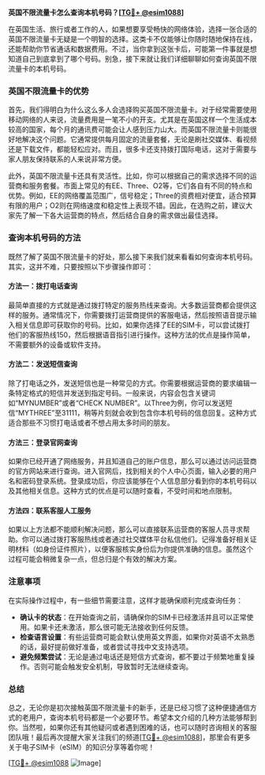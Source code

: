 **英国不限流量卡怎么查询本机号码？[[TG💪+ @esim1088](https://t.me/s/esim1088)]**

在英国生活、旅行或者工作的人，如果想要享受畅快的网络体验，选择一张合适的英国不限流量卡无疑是一个明智的选择。这类卡不仅能够让你随时随地保持在线，还能帮助你节省通话和数据费用。不过，当你拿到这张卡后，可能第一件事就是想知道自己到底拿到了哪个号码。别急，接下来就让我们详细聊聊如何查询英国不限流量卡的本机号码。

### 英国不限流量卡的优势

首先，我们得明白为什么这么多人会选择购买英国不限流量卡。对于经常需要使用移动网络的人来说，流量费用是一笔不小的开支。尤其是在英国这样一个生活成本较高的国家，每个月的通讯费可能会让人感到压力山大。而英国不限流量卡则能很好地解决这个问题。它通常提供每月固定的流量套餐，无论是刷社交媒体、看视频还是下载文件，都能轻松应对。而且，很多卡还支持拨打国际电话，这对于需要与家人朋友保持联系的人来说非常方便。

此外，英国不限流量卡还具有灵活性。比如，你可以根据自己的需求选择不同的运营商和服务套餐。市面上常见的有EE、Three、O2等，它们各自有不同的特点和优势。例如，EE的网络覆盖范围广，信号稳定；Three的资费相对便宜，适合预算有限的用户；O2则在网络速度和稳定性上表现不错。因此，在选购之前，建议大家先了解一下各大运营商的特点，然后结合自身的需求做出最佳选择。

### 查询本机号码的方法

既然了解了英国不限流量卡的好处，那么接下来我们就来看看如何查询本机号码。其实，这并不难，只要按照以下步骤操作即可：

#### 方法一：拨打电话查询

最简单直接的方式就是通过拨打特定的服务热线来查询。大多数运营商都会提供这样的服务。通常情况下，你需要拨打运营商提供的客服电话，然后按照语音提示输入相关信息即可获取你的号码。比如，如果你选择了EE的SIM卡，可以尝试拨打他们的客服热线150，然后根据语音指引进行操作。这种方法的优点是操作简单，不需要额外的设备或软件支持。

#### 方法二：发送短信查询

除了打电话之外，发送短信也是一种常见的方式。你需要根据运营商的要求编辑一条特定格式的短信并发送到指定号码。一般来说，内容会包含关键词如“MYNUMBER”或者“CHECK NUMBER”。以Three为例，你可以发送短信“MYTHREE”至31111，稍等片刻就会收到包含你本机号码的信息回复。这种方式适合那些不习惯打电话或者不想占用太多时间的朋友。

#### 方法三：登录官网查询

如果你已经开通了网络服务，并且知道自己的账户信息，那么可以通过访问运营商的官方网站来进行查询。进入官网后，找到相关的个人中心页面，输入必要的用户名和密码登录系统。登录成功后，你应该能够在个人信息部分看到你的本机号码以及其他相关信息。这种方式的优点是可以随时查看，不受时间和地点限制。

#### 方法四：联系客服人工服务

如果以上方法都不能顺利解决问题，那么可以直接联系运营商的客服人员寻求帮助。你可以通过拨打客服热线或者通过社交媒体平台私信他们。记得准备好相关证明材料（如身份证件照片），以便客服核实身份后为你提供准确的信息。虽然这个过程可能会稍微复杂一点，但总归是个有效的解决方案。

### 注意事项

在实际操作过程中，有一些细节需要注意，这样才能确保顺利完成查询任务：

- **确认卡的状态**：在开始查询之前，请确保你的SIM卡已经激活并且可以正常使用。如果卡还未激活，那么很可能无法接收到任何反馈。
- **检查语言设置**：有些运营商可能会默认使用英文界面，如果你对英语不太熟悉的话，最好提前做好准备，或者尝试寻找中文支持选项。
- **避免频繁尝试**：无论是通过电话还是短信方式查询，都不要过于频繁地重复操作。否则可能会触发安全机制，导致暂时无法继续查询。

### 总结

总之，无论你是初次接触英国不限流量卡的新手，还是已经习惯了这种便捷通信方式的老用户，查询本机号码都是一个必要环节。希望本文介绍的几种方法能够帮到你。当然啦，如果你还有其他疑问或者遇到困难的话，也可以随时咨询相关的客服团队哦！最后再次提醒大家关注我们的频道[[TG💪+ @esim1088](https://t.me/s/esim1088)]，那里会有更多关于电子SIM卡（eSIM）的知识分享等着你呢！

[[TG💪+ @esim1088](https://t.me/s/esim1088) ![Image](https://i.postimg.cc/4NQfJmqS/Snipaste-2025-05-13-00-14-12.png)]
